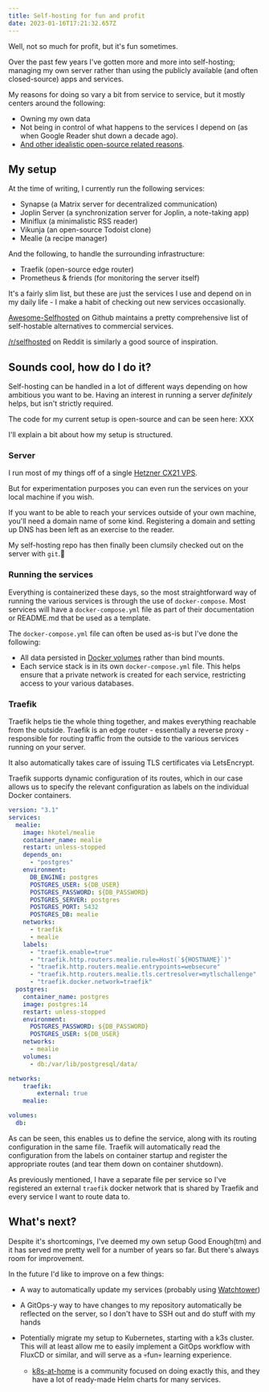```yaml
---
title: Self-hosting for fun and profit
date: 2023-01-16T17:21:32.657Z
---
```

Well, not so much for profit, but it's fun sometimes.

Over the past few years I've gotten more and more into self-hosting; managing my own server rather than using the publicly available (and often closed-source) apps and services.

My reasons for doing so vary a bit from service to service, but it mostly centers around the following:

* Owning my own data
* Not being in control of what happens to the services I depend on (as when Google Reader shut down a decade ago).
* [And other idealistic open-source related reasons](https://www.gnu.org/philosophy/who-does-that-server-really-serve.html).

## My setup

At the time of writing, I currently run the following services:

* Synapse (a Matrix server for decentralized communication)
* Joplin Server (a synchronization server for Joplin, a note-taking app)
* Miniflux (a minimalistic RSS reader)
* Vikunja (an open-source Todoist clone)
* Mealie (a recipe manager)

And the following, to handle the surrounding infrastructure:

* Traefik (open-source edge router)
* Prometheus & friends (for monitoring the server itself)

It's a fairly slim list, but these are just the services I use and depend on in my daily life - I make a habit of checking out new services occasionally.

[Awesome-Selfhosted](https://github.com/awesome-selfhosted/awesome-selfhosted) on Github maintains a pretty comprehensive list of self-hostable alternatives to commercial services.

[/r/selfhosted](https://www.reddit.com/r/selfhosted/) on Reddit is similarly a good source of inspiration.

## Sounds cool, how do I do it?

Self-hosting can be handled in a lot of different ways depending on how ambitious you want to be. Having an interest in running a server *definitely* helps, but isn't strictly required.

The code for my current setup is open-source and can be seen here: XXX

I'll explain a bit about how my setup is structured.

### Server

I run most of my things off of a single [Hetzner CX21 VPS](https://www.hetzner.com/cloud). 

But for experimentation purposes you can even run the services on your local machine if you wish.

If you want to be able to reach your services outside of your own machine, you'll need a domain name of some kind. Registering a domain and setting up DNS has been left as an exercise to the reader.

My self-hosting repo has then finally been clumsily checked out on the server with `git`.🤠

### Running the services

Everything is containerized these days, so the most straightforward way of running the various services is through the use of `docker-compose`. Most services will have a `docker-compose.yml` file as part of their documentation or README.md that be used as a template.

The `docker-compose.yml` file can often be used as-is but I've done the following:

* All data persisted in [Docker volumes](https://docs.docker.com/storage/volumes/) rather than bind mounts.
* Each service stack is in its own `docker-compose.yml` file. This helps ensure that a private network is created for each service, restricting access to your various databases.

### Traefik

Traefik helps tie the whole thing together, and makes everything reachable from the outside. Traefik is an edge router - essentially a reverse proxy - responsible for routing traffic from the outside to the various services running on your server.

It also automatically takes care of issuing TLS certificates via LetsEncrypt.

Traefik supports dynamic configuration of its routes, which in our case allows us to specify the relevant configuration as labels on the individual Docker containers. 

```yaml
version: "3.1"
services:
  mealie:
    image: hkotel/mealie
    container_name: mealie
    restart: unless-stopped
    depends_on:
      - "postgres"
    environment:
      DB_ENGINE: postgres
      POSTGRES_USER: ${DB_USER}
      POSTGRES_PASSWORD: ${DB_PASSWORD}
      POSTGRES_SERVER: postgres
      POSTGRES_PORT: 5432
      POSTGRES_DB: mealie
    networks:
      - traefik
      - mealie
    labels:
      - "traefik.enable=true"
      - "traefik.http.routers.mealie.rule=Host(`${HOSTNAME}`)"
      - "traefik.http.routers.mealie.entrypoints=websecure"
      - "traefik.http.routers.mealie.tls.certresolver=mytlschallenge"
      - "traefik.docker.network=traefik"
  postgres:
    container_name: postgres
    image: postgres:14
    restart: unless-stopped
    environment:
      POSTGRES_PASSWORD: ${DB_PASSWORD}
      POSTGRES_USER: ${DB_USER}
    networks:
      - mealie
    volumes:
      - db:/var/lib/postgresql/data/

networks:
    traefik:
        external: true
    mealie:

volumes:
  db:
```

As can be seen, this enables us to define the service, along with its routing configuration in the same file. Traefik will automatically read the configuration from the labels on container startup and register the appropriate routes (and tear them down on container shutdown).

As previously mentioned, I have a separate file per service so I've registered an external `traefik` docker network that is shared by Traefik and every service I want to route data to.

## What's next?

Despite it's shortcomings, I've deemed my own setup Good Enough(tm) and it has served me pretty well for a number of years so far. But there's always room for improvement.

In the future I'd like to improve on a few things:

* A way to automatically update my services (probably using [Watchtower](https://containrrr.dev/watchtower/))
* A GitOps-y way to have changes to my repository automatically be reflected on the server, so I don't have to SSH out and do stuff with my hands
* Potentially migrate my setup to Kubernetes, starting with a k3s cluster. This will at least allow me to easily implement a GitOps workflow with FluxCD or similar, and will serve as a 💀fun💀 learning experience.

  * [k8s-at-home](https://k8s-at-home.com/) is a community focused on doing exactly this, and they have a lot of ready-made Helm charts for many services.